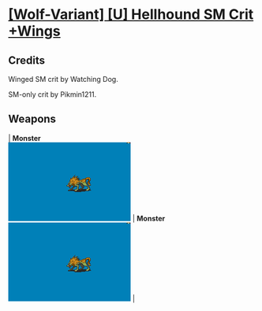 # [\[Wolf-Variant\] \[U\] Hellhound SM Crit +Wings](./)
## Credits

Winged SM crit by Watching Dog.

SM-only crit by Pikmin1211.

## Weapons

| <b>Monster</b><br/><img alt="Monster animation" src="./8.%20Monster%20(SM%20Crit)/Monster.gif"/> | <b>Monster</b><br/><img alt="Monster animation" src="./8.%20Monster%20(Wings%20Crit)/Monster.gif"/> |

